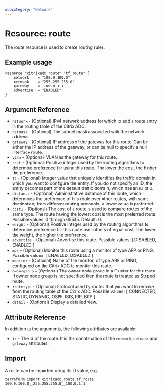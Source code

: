 ```yaml
---
subcategory: "Network"
---
```


# Resource: route

The route resource is used to create routing rules.


## Example usage

```hcl
resource "citrixadc_route" "tf_route" {
    network    = "100.0.100.0"
    netmask    = "255.255.255.0"
    gateway    = "100.0.1.1"
    advertise  = "ENABLED"
}
```


## Argument Reference

* `network` - (Optional) IPv4 network address for which to add a route entry in the routing table of the Citrix ADC.
* `netmask` - (Optional) The subnet mask associated with the network address.
* `gateway` - (Optional) IP address of the gateway for this route. Can be either the IP address of the gateway, or can be null to specify a null interface route.
* `vlan` - (Optional) VLAN as the gateway for this route.
* `cost` - (Optional) Positive integer used by the routing algorithms to determine preference for using this route. The lower the cost, the higher the preference.
* `td` - (Optional) Integer value that uniquely identifies the traffic domain in which you want to configure the entity. If you do not specify an ID, the entity becomes part of the default traffic domain, which has an ID of 0.
* `distance` - (Optional) Administrative distance of this route, which determines the preference of this route over other routes, with same destination, from different routing protocols. A lower value is preferred.
* `cost1` - (Optional) The cost of a route is used to compare routes of the same type. The route having the lowest cost is the most preferred route. Possible values: 0 through 65535. Default: 0.
* `weight` - (Optional) Positive integer used by the routing algorithms to determine preference for this route over others of equal cost. The lower the weight, the higher the preference.
* `advertise` - (Optional) Advertise this route. Possible values: [ DISABLED, ENABLED ]
* `msr` - (Optional) Monitor this route using a monitor of type ARP or PING. Possible values: [ ENABLED, DISABLED ]
* `monitor` - (Optional) Name of the monitor, of type ARP or PING, configured on the Citrix ADC to monitor this route.
* `ownergroup` - (Optional) The owner node group in a Cluster for this route. If owner node group is not specified then the route is treated as Striped route.
* `routetype` - (Optional) Protocol used by routes that you want to remove from the routing table of the Citrix ADC. Possible values: [ CONNECTED, STATIC, DYNAMIC, OSPF, ISIS, RIP, BGP ]
* `detail` - (Optional) Display a detailed view.


## Attribute Reference

In addition to the arguments, the following attributes are available:

* `id` - The id of the route. It is the conatenation of the `network`, `netmask` and `gateway` attributes.


## Import

A route can be imported using its id value, e.g.

```shell
terraform import citrixadc_route.tf_route 100.0.100.0__255.255.255.0__100.0.1.1
```
